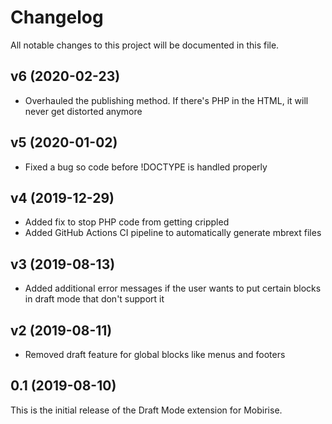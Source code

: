 # Changelog

All notable changes to this project will be documented in this file.

## v6 (2020-02-23)

- Overhauled the publishing method. If there's PHP in the HTML, it will never get distorted anymore

## v5 (2020-01-02)

- Fixed a bug so code before !DOCTYPE is handled properly

## v4 (2019-12-29)

- Added fix to stop PHP code from getting crippled
- Added GitHub Actions CI pipeline to automatically generate mbrext files

## v3 (2019-08-13)

- Added additional error messages if the user wants to put certain blocks in draft mode that don't support it

## v2 (2019-08-11)

- Removed draft feature for global blocks like menus and footers

## 0.1 (2019-08-10)

This is the initial release of the Draft Mode extension for Mobirise.